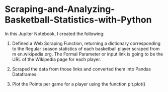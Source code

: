 # Scraping-and-Analyzing-Basketball-Statistics-with-Python


In this Jupiter Notebook, I created the following:

1. Defined a Web Scraping Function, returning a dictionary corresponding to the Regular season statistics of each basketball player scraped from m en.wikipedia.org. The Formal Parameter or input link is going to be the URL of the Wikipedia page for each player.

2. Scraped the data from those links and converted them into Pandas Dataframes.

3. Plot the Points per game for a player using the function plt.plot()
